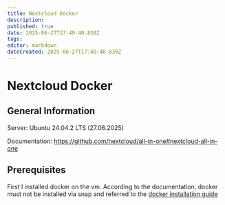 ```yaml
---
title: Nextcloud Docker
description: 
published: true
date: 2025-06-27T17:49:40.839Z
tags: 
editor: markdown
dateCreated: 2025-06-27T17:49:40.839Z
---
```


# Nextcloud Docker

## General Information
Server: Ubuntu 24.04.2 LTS (27.06.2025)

Documentation: https://github.com/nextcloud/all-in-one#nextcloud-all-in-one

## Prerequisites
First I installed docker on the vm. According to the documentation, docker must not be installed via snap and referred to the [docker installation guide](https://docs.docker.com/engine/install/#supported-platforms)
